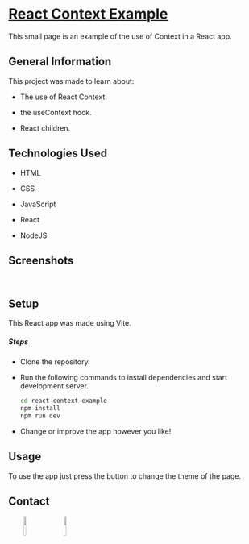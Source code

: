 <h1><a href="https://jmcarvajalj.github.io/react-context-example/" target="_blank">React Context Example</a></h1>
<p>This small page is an example of the use of Context in a React app.</p><h2>General Information</h2>
<p>This project was made to learn about:</p>
<ul>
<li>The use of React Context.</li>
</ul><ul>
<li>the useContext hook.</li>
</ul><ul>
<li>React children.</li>
</ul>
<h2>Technologies Used</h2>
<ul>
<li>HTML</li>
</ul><ul>
<li>CSS</li>
</ul><ul>
<li>JavaScript</li>
</ul><ul>
<li>React</li>
</ul><ul>
<li>NodeJS</li>
</ul><h2>Screenshots</h2>
<p><a href="https://jmcarvajalj.github.io/react-context-example/" target="_blank"><img src="https://i.imgur.com/EZkEIYa.png" alt=""></a></p><p><a href="https://jmcarvajalj.github.io/react-context-example/" target="_blank"><img src="https://i.imgur.com/s9maHpb.png" alt=""></a></p><h2>Setup</h2>
<p>This React app was made using Vite.</p><h5>Steps</h5><ul>
<li>Clone the repository.</li>
</ul><ul>
<li>Run the following commands to install dependencies and start development server.</li>

```bash
cd react-context-example
npm install
npm run dev
```

<li>Change or improve the app however you like!</li>
</ul><h2>Usage</h2>
<p>To use the app just press the button to change the theme of the page.</p><h2>Contact</h2>
<p><span style="margin-right: 30px;"></span><a href="https://www.linkedin.com/in/jose-miguel-carvajal-jimenez/" target="_blank"><img target="_blank" src="https://cdn.jsdelivr.net/gh/devicons/devicon/icons/linkedin/linkedin-original.svg" style="width: 10%;"></a><span style="margin-right: 30px;"></span><a href="https://github.com/jmcarvajalj" ><img target="_blank" src="https://cdn.jsdelivr.net/gh/devicons/devicon/icons/github/github-original.svg" style="width: 10%;"></a></p>